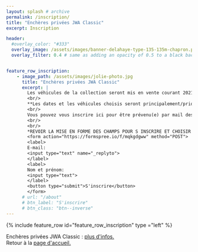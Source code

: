 ```yaml
---
layout: splash # archive
permalink: /inscription/
title: "Enchères privées JWA Classic"
excerpt: Inscription

header:
  #overlay_color: "#333"
  overlay_image: /assets/images/banner-delahaye-type-135-135m-chapron.png
  overlay_filter: 0.4 # same as adding an opacity of 0.5 to a black background


feature_row_inscription:
    - image_path: /assets/images/jolie-photo.jpg
      title: "Enchères privées JWA Classic"
      excerpt: |
        Les véhicules de la collection seront mis en vente courant 2021.<br/>
        <br/>
        **Les dates et les véhicules choisis seront principalement/prioritairement? communiqués par email aux inscrits.**<br/>
        <br/>
        Vous pouvez vous inscrire ici pour être prévenu(e) par mail des prochaines ventes.<br/>
        <br/>
        <br/>
        *REVOIR LA MISE EN FORME DES CHAMPS POUR S INSCRIRE ET CHOISIR UNE PHOTO*<br/>
        <form action="https://formspree.io/f/mqkgdgww" method="POST">
        <label>
        E-mail:
        <input type="text" name="_replyto">
        </label>
        <label>
        Nom et prénom:
        <input type="text">
        </label>
        <button type="submit">S'inscrire</button>
        </form>
      # url: "/about"
      # btn_label: "S'inscrire"
      # btn_class: "btn--inverse"
---
```

{% include feature_row id="feature_row_inscription" type ="left" %}

Enchères privées JWA Classic : [plus d'infos.](/vso2) <br/>
Retour à la [page d'accueil.](/)
